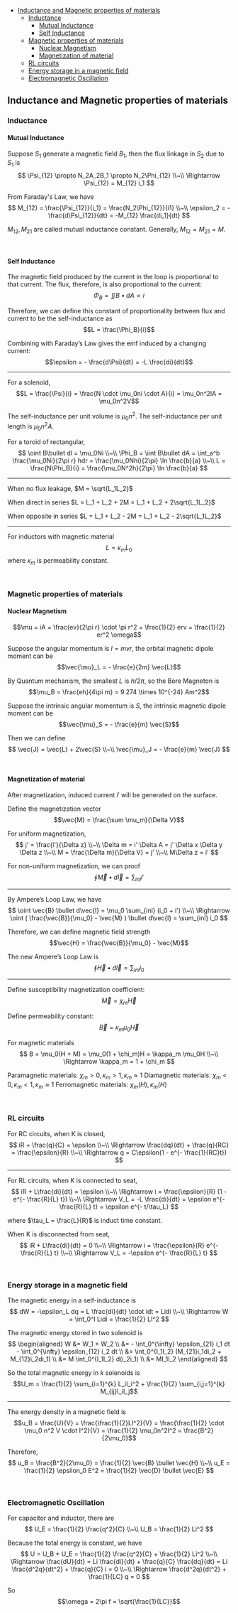 
- [Inductance and Magnetic properties of materials](#inductance-and-magnetic-properties-of-materials)
  - [Inductance](#inductance)
    - [Mutual Inductance](#mutual-inductance)
    - [Self Inductance](#self-inductance)
  - [Magnetic properties of materials](#magnetic-properties-of-materials)
    - [Nuclear Magnetism](#nuclear-magnetism)
    - [Magnetization of material](#magnetization-of-material)
  - [RL circuits](#rl-circuits)
  - [Energy storage in a magnetic field](#energy-storage-in-a-magnetic-field)
  - [Electromagnetic Oscillation](#electromagnetic-oscillation)





## Inductance and Magnetic properties of materials
### Inductance
#### Mutual Inductance
Suppose $S_1$ generate a magnetic field $B_1$, then the flux linkage in $S_2$ due to $S_1$ is
$$
\Psi_{12} \propto N_2A_2B_1 \propto N_2\Phi_{12} \\~\\
\Rightarrow \Psi_{12} = M_{12} i_1
$$

From Faraday's Law, we have
$$
M_{12} = \frac{\Psi_{12}}{i_1} = \frac{N_2\Phi_{12}}{i1} \\~\\
\epsilon_2 = - \frac{d\Psi_{12}}{dt} = -M_{12} \frac{di_1}{dt}
$$

$M_{12}, M_{21}$ are called mutual inductance constant. Generally, $M_{12} = M_{21} = M$.


<br>

#### Self Inductance
The magnetic field produced by the current in the loop is proportional to that current. The flux, therefore, is also proportional to the current: $$\Phi_B = \iint B \bullet dA \propto i$$

Therefore, we can define this constant of proportionality between flux and current to be the self-inductance as $$L = \frac{\Phi_B}{i}$$

Combining with Faraday’s Law gives the emf induced by a changing current: $$\epsilon = - \frac{d\Psi}{dt} = -L \frac{di}{dt}$$

---
For a solenoid, $$L = \frac{\Psi}{i} = \frac{N \cdot \mu_0ni \cdot A}{i} = \mu_0n^2lA = \mu_0n^2V$$

The self-inductance per unit volume is $\mu_0n^2$.
The self-inductance per unit length is $\mu_0n^2A$.

For a toroid of rectangular,
$$
\oint B\bullet dl = \mu_0Ni \\~\\
\Phi_B = \iint B\bullet dA = \int_a^b \frac{\mu_0Ni}{2\pi r} hdr = \frac{\mu_0Nhi}{2\pi} \ln \frac{b}{a} \\~\\
L = \frac{N\Phi_B}{i} = \frac{\mu_0N^2h}{2\pi} \ln \frac{b}{a}
$$

---
When no flux leakage, $M = \sqrt{L_1L_2}$

When direct in series $L = L_1 + L_2 + 2M = L_1 + L_2 + 2\sqrt{L_1L_2}$

When opposite in series $L = L_1 + L_2 - 2M = L_1 + L_2 - 2\sqrt{L_1L_2}$

---
For inductors with magnetic material $$L = \kappa_m L_0$$ where $\kappa_m$ is permeability constant.










<br>

### Magnetic properties of materials
#### Nuclear Magnetism
$$\mu = iA = \frac{ev}{2\pi r} \cdot \pi r^2 = \frac{1}{2} erv = \frac{1}{2} er^2 \omega$$

Suppose the angular momentum is $l = mvr$, the orbital magnetic dipole moment can be $$\vec{\mu}_L = - \frac{e}{2m} \vec{L}$$

By Quantum mechanism, the smallest $L$ is $h/2\pi$, so the Bore Magneton is $$\mu_B = \frac{eh}{4\pi m} = 9.274 \times 10^{-24} Am^2$$

Suppose the intrinsic angular momentum is $S$, the intrinsic magnetic dipole moment can be $$\vec{\mu}_S = - \frac{e}{m} \vec{S}$$

Then we can define
$$
\vec{J} = \vec{L} + 2\vec{S} \\~\\
\vec{\mu}_J = - \frac{e}{m} \vec{J}
$$



<br>

#### Magnetization of material
After magnetization, induced current $i'$ will be generated on the surface.

Define the magnetization vector $$\vec{M} = \frac{\sum \mu_m}{\Delta V}$$

For uniform magnetization,
$$
j' = \frac{i'}{\Delta z} \\~\\
\Delta m = i' \Delta A = j' \Delta x \Delta y \Delta z \\~\\
M = \frac{\Delta m}{\Delta V} = j' \\~\\
M\Delta z = i'
$$

For non-uniform magnetization, we can proof $$\oint \vec{M}\bullet d\vec{l} = \sum_{inl} i'$$

---
By Ampere’s Loop Law, we have
$$
\oint \vec{B} \bullet d\vec{l} = \mu_0 \sum_{inl} (i_0 + i') \\~\\
\Rightarrow \oint ( \frac{\vec{B}}{\mu_0} - \vec{M} ) \bullet d\vec{l} = \sum_{inl} i_0
$$

Therefore, we can define magnetic field strength $$\vec{H} = \frac{\vec{B}}{\mu_0} - \vec{M}$$

The new Ampere’s Loop Law is $$\oint \vec{H}\bullet d\vec{l} = \sum_{inl} i_0$$

---
Define susceptibility magnetization coefficient: $$\vec{M} = \chi_m \vec{H}$$

Define permeability constant: $$\vec{B} = \kappa_m \mu_0\vec{H}$$

For magnetic materials
$$
B = \mu_0(H + M) = \mu_0(1 + \chi_m)H = \kappa_m \mu_0H \\~\\
\Rightarrow \kappa_m = 1 + \chi_m
$$

Paramagnetic materials: $\chi_m > 0, \kappa_m > 1, \kappa_m \approx 1$
Diamagnetic materials: $\chi_m < 0, \kappa_m < 1, \kappa_m \approx 1$
Ferromagnetic materials: $\chi_m(H), \kappa_m(H)$









<br>

### RL circuits
For RC circuits, when K is closed,
$$
iR + \frac{q}{C} = \epsilon \\~\\
\Rightarrow \frac{dq}{dt} + \frac{q}{RC} = \frac{\epsilon}{R} \\~\\
\Rightarrow q = C\epsilon(1 - e^{- \frac{1}{RC}t})
$$

---
For RL circuits, when K is connected to seat,
$$
iR + L\frac{di}{dt} = \epsilon \\~\\
\Rightarrow i = \frac{\epsilon}{R} (1 - e^{- \frac{R}{L} t}) \\~\\
\Rightarrow V_L = -L \frac{di}{dt} = \epsilon e^{- \frac{R}{L} t} = \epsilon e^{- t/\tau_L}
$$

where $\tau_L = \frac{L}{R}$ is induct time constant.

When K is disconnected from seat,
$$
iR + L\frac{di}{dt} = 0 \\~\\
\Rightarrow i = \frac{\epsilon}{R} e^{- \frac{R}{L} t} \\~\\
\Rightarrow V_L = -\epsilon e^{- \frac{R}{L} t}
$$








<br>

### Energy storage in a magnetic field
The magnetic energy in a self-inductance is
$$
dW = -\epsilon_L dq = L \frac{di}{dt} \cdot idt = Lidi \\~\\
\Rightarrow W = \int_0^I Lidi = \frac{1}{2} LI^2
$$

The magnetic energy stored in two solenoid is
$$
\begin{aligned}
  W &= W_1 + W_2 \\
  &= - \int_0^{\infty} \epsilon_{21} i_1 dt - \int_0^{\infty} \epsilon_{12} i_2 dt \\
  &= \int_0^{I_1I_2} (M_{21}i_1di_2 + M_{12}i_2di_1) \\
  &= M \int_0^{I_1I_2} d(i_2i_1) \\
  &= MI_1I_2
\end{aligned}
$$

So the total magnetic energy in $k$ solenoids is $$U_m = \frac{1}{2} \sum_{i=1}^{k} L_iI_i^2 + \frac{1}{2} \sum_{i,j=1}^{k} M_{ij}I_iI_j$$

---
The energy density in a magnetic field is $$u_B = \frac{U}{V} = \frac{\frac{1}{2}LI^2}{V} = \frac{\frac{1}{2} \cdot \mu_0 n^2 V \cdot I^2}{V} = \frac{1}{2} \mu_0n^2I^2 = \frac{B^2}{2\mu_0}$$

Therefore,
$$
u_B = \frac{B^2}{2\mu_0} = \frac{1}{2} \vec{B} \bullet \vec{H} \\~\\
u_E = \frac{1}{2} \epsilon_0 E^2 = \frac{1}{2} \vec{D} \bullet \vec{E}
$$








<br>

### Electromagnetic Oscillation
For capacitor and inductor, there are
$$
U_E = \frac{1}{2} \frac{q^2}{C} \\~\\
U_B = \frac{1}{2} Li^2
$$

Because the total energy is constant, we have
$$
U = U_B + U_E = \frac{1}{2} \frac{q^2}{C} + \frac{1}{2} Li^2 \\~\\
\Rightarrow \frac{dU}{dt} = Li \frac{di}{dt} + \frac{q}{C} \frac{dq}{dt} = Li \frac{d^2q}{dt^2} + \frac{q}{C} i = 0 \\~\\
\Rightarrow \frac{d^2q}{dt^2} + \frac{1}{LC} q = 0
$$

So $$\omega = 2\pi f = \sqrt{\frac{1}{LC}}$$

